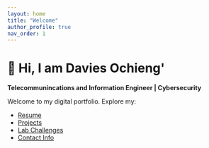 ```yaml
---
layout: home
title: "Welcome"
author_profile: true
nav_order: 1
---
```



# 👋 Hi, I am Davies Ochieng'

**Telecommunincations and Information Engineer | Cybersecurity**



Welcome to my digital portfolio. Explore my:

- [Resume](_assets/resume.md)
- [Projects](_pages/projects.md)
- [Lab Challenges](_pages/labchallenges.md)
- [Contact Info](_pages/contact.md)
